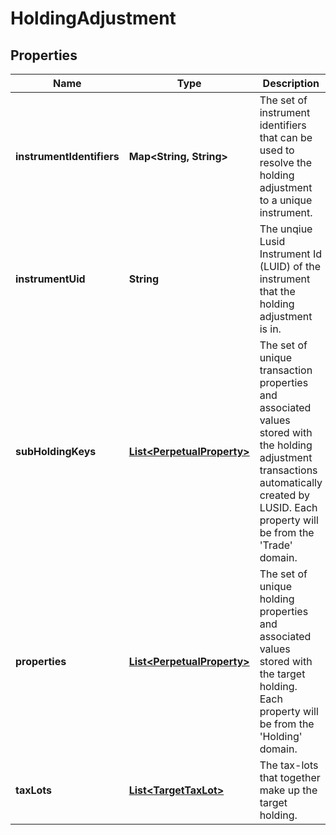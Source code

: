 

# HoldingAdjustment

## Properties

Name | Type | Description | Notes
------------ | ------------- | ------------- | -------------
**instrumentIdentifiers** | **Map&lt;String, String&gt;** | The set of instrument identifiers that can be used to resolve the holding adjustment to a unique instrument. |  [optional]
**instrumentUid** | **String** | The unqiue Lusid Instrument Id (LUID) of the instrument that the holding adjustment is in. | 
**subHoldingKeys** | [**List&lt;PerpetualProperty&gt;**](PerpetualProperty.md) | The set of unique transaction properties and associated values stored with the holding adjustment transactions automatically created by LUSID. Each property will be from the &#39;Trade&#39; domain. |  [optional]
**properties** | [**List&lt;PerpetualProperty&gt;**](PerpetualProperty.md) | The set of unique holding properties and associated values stored with the target holding. Each property will be from the &#39;Holding&#39; domain. |  [optional]
**taxLots** | [**List&lt;TargetTaxLot&gt;**](TargetTaxLot.md) | The tax-lots that together make up the target holding. | 



